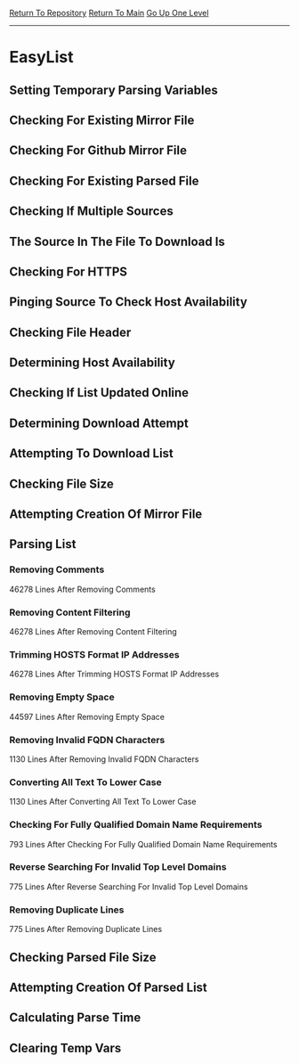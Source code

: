 [Return To Repository](https://github.com/deathbybandaid/piholeparser/)
[Return To Main](https://github.com/deathbybandaid/piholeparser/blob/master/RecentRunLogs/Mainlog.md)
[Go Up One Level](https://github.com/deathbybandaid/piholeparser/blob/master/RecentRunLogs/TopLevelScripts/30-Processing-Blacklists.md)
____________________________________
# EasyList
## Setting Temporary Parsing Variables
## Checking For Existing Mirror File
## Checking For Github Mirror File
## Checking For Existing Parsed File
## Checking If Multiple Sources
## The Source In The File To Download Is
## Checking For HTTPS
## Pinging Source To Check Host Availability
## Checking File Header
## Determining Host Availability
## Checking If List Updated Online
## Determining Download Attempt
## Attempting To Download List
## Checking File Size
## Attempting Creation Of Mirror File
## Parsing List
### Removing Comments
46278 Lines After Removing Comments
### Removing Content Filtering
46278 Lines After Removing Content Filtering
### Trimming HOSTS Format IP Addresses
46278 Lines After Trimming HOSTS Format IP Addresses
### Removing Empty Space
44597 Lines After Removing Empty Space
### Removing Invalid FQDN Characters
1130 Lines After Removing Invalid FQDN Characters
### Converting All Text To Lower Case
1130 Lines After Converting All Text To Lower Case
### Checking For Fully Qualified Domain Name Requirements
793 Lines After Checking For Fully Qualified Domain Name Requirements
### Reverse Searching For Invalid Top Level Domains
775 Lines After Reverse Searching For Invalid Top Level Domains
### Removing Duplicate Lines
775 Lines After Removing Duplicate Lines
## Checking Parsed File Size
## Attempting Creation Of Parsed List
## Calculating Parse Time
## Clearing Temp Vars

